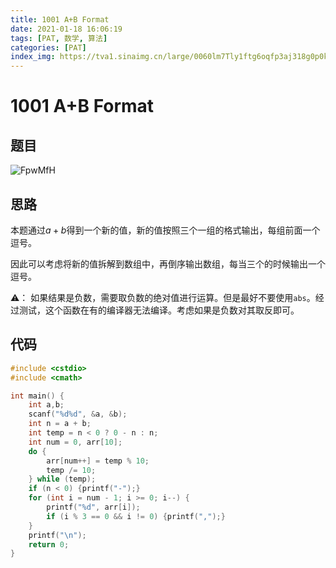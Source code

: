 ```yaml
---
title: 1001 A+B Format
date: 2021-01-18 16:06:19
tags: [PAT, 数学, 算法]
categories: [PAT]
index_img: https://tva1.sinaimg.cn/large/0060lm7Tly1ftg6oqfp3aj318g0p0k4h.jpg
---
```


# 1001 A+B Format

## 题目

![FpwMfH](https://gitee.com/yoyhm/oss/raw/master/uPic/FpwMfH.png)

## 思路

本题通过$a+b$得到一个新的值，新的值按照三个一组的格式输出，每组前面一个逗号。

因此可以考虑将新的值拆解到数组中，再倒序输出数组，每当三个的时候输出一个逗号。

⚠️： 如果结果是负数，需要取负数的绝对值进行运算。但是最好不要使用`abs`。经过测试，这个函数在有的编译器无法编译。考虑如果是负数对其取反即可。

## 代码

```C++
#include <cstdio>
#include <cmath>

int main() {
    int a,b;
    scanf("%d%d", &a, &b);
    int n = a + b;
    int temp = n < 0 ? 0 - n : n;
    int num = 0, arr[10];
    do {
        arr[num++] = temp % 10;
        temp /= 10;
    } while (temp);
    if (n < 0) {printf("-");}
    for (int i = num - 1; i >= 0; i--) {
        printf("%d", arr[i]);
        if (i % 3 == 0 && i != 0) {printf(",");}
    }
    printf("\n");
    return 0;
}
```
